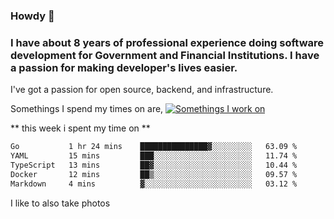 ###  Howdy 🤠

### I have about 8 years of professional experience doing software development for Government and Financial Institutions. I have a passion for making developer's lives easier.

I've got a passion for open source, backend, and infrastructure.

Somethings I spend my times on are,
[![Somethings I work on](https://skillicons.dev/icons?i=aws,go,py,kubernetes,docker,linux,&perline=3)](https://skillicons.dev)

** this week i spent my time on **
<!--START_SECTION:waka-->

```txt
Go           1 hr 24 mins    ███████████████▓░░░░░░░░░   63.09 %
YAML         15 mins         ███░░░░░░░░░░░░░░░░░░░░░░   11.74 %
TypeScript   13 mins         ██▓░░░░░░░░░░░░░░░░░░░░░░   10.44 %
Docker       12 mins         ██▒░░░░░░░░░░░░░░░░░░░░░░   09.57 %
Markdown     4 mins          ▓░░░░░░░░░░░░░░░░░░░░░░░░   03.12 %
```

<!--END_SECTION:waka-->

I like to also take photos

